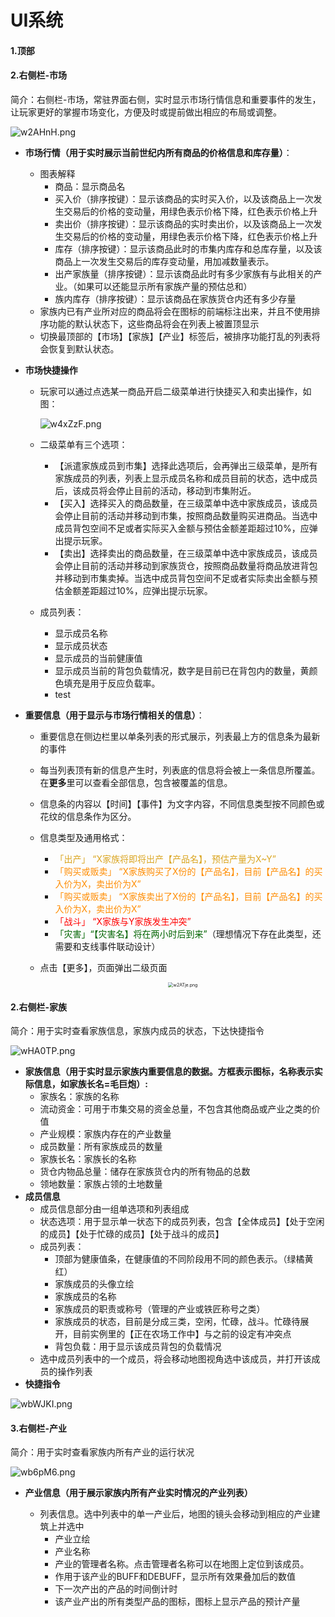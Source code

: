 # UI系统

#### 1.顶部

#### 2.右侧栏-市场

简介：右侧栏-市场，常驻界面右侧，实时显示市场行情信息和重要事件的发生，让玩家更好的掌握市场变化，方便及时或提前做出相应的布局或调整。

![w2AHnH.png](https://s1.ax1x.com/2020/09/16/w2AHnH.png)

- **市场行情（用于实时展示当前世纪内所有商品的价格信息和库存量）**：
  - 图表解释
    - 商品：显示商品名
    - 买入价（排序按键）：显示该商品的实时买入价，以及该商品上一次发生交易后的价格的变动量，用绿色表示价格下降，红色表示价格上升
    - 卖出价（排序按键）：显示该商品的实时卖出价，以及该商品上一次发生交易后的价格的变动量，用绿色表示价格下降，红色表示价格上升
    - 库存（排序按键）：显示该商品此时的市集内库存和总库存量，以及该商品上一次发生交易后的库存变动量，用加减数量表示。
    - 出产家族量（排序按键）：显示该商品此时有多少家族有与此相关的产业。（如果可以还能显示所有家族产量的预估总和）
    - 族内库存（排序按键）：显示该商品在家族货仓内还有多少存量
  - 家族内已有产业所对应的商品将会在图标的前端标注出来，并且不使用排序功能的默认状态下，这些商品将会在列表上被置顶显示
  - 切换最顶部的【市场】【家族】【产业】标签后，被排序功能打乱的列表将会恢复到默认状态。
  
- **市场快捷操作**

  - 玩家可以通过点选某一商品开启二级菜单进行快捷买入和卖出操作，如图：

    ![w4xZzF.png](https://s1.ax1x.com/2020/09/18/w4xZzF.png)

  - 二级菜单有三个选项：

    - 【派遣家族成员到市集】选择此选项后，会再弹出三级菜单，是所有家族成员的列表，列表上显示成员名称和成员目前的状态，选中成员后，该成员将会停止目前的活动，移动到市集附近。
    - 【买入】选择买入的商品数量，在三级菜单中选中家族成员，该成员会停止目前的活动并移动到市集，按照商品数量购买进商品。当选中成员背包空间不足或者实际买入金额与预估金额差距超过10%，应弹出提示玩家。
    - 【卖出】选择卖出的商品数量，在三级菜单中选中家族成员，该成员会停止目前的活动并移动到家族货仓，按照商品数量将商品放进背包并移动到市集卖掉。当选中成员背包空间不足或者实际卖出金额与预估金额差距超过10%，应弹出提示玩家。

  - 成员列表：

    - 显示成员名称
    - 显示成员状态
    - 显示成员的当前健康值
    - 显示成员当前的背包负载情况，数字是目前已在背包内的数量，黄颜色填充是用于反应负载率。
    - test

- **重要信息（用于显示与市场行情相关的信息）**：
  
  - 重要信息在侧边栏里以单条列表的形式展示，列表最上方的信息条为最新的事件
  
  - 每当列表顶有新的信息产生时，列表底的信息将会被上一条信息所覆盖。在**更多**里可以查看全部信息，包含被覆盖的信息。
  
  - 信息条的内容以【时间】【事件】为文字内容，不同信息类型按不同颜色或花纹的信息条作为区分。
  
  - 信息类型及通用格式：
    - <font color="goldenRod">「出产」 “X家族将即将出产【产品名】，预估产量为X~Y”</font>
    - <font color="Darkorange">「购买或贩卖」 “X家族购买了X份的【产品名】，目前【产品名】的买入价为X，卖出价为X”</font>
    - <font color="Darkorange">「购买或贩卖」 “X家族卖出了X份的【产品名】，目前【产品名】的买入价为X，卖出价为X”</font>
    - <font color="red">「战斗」 “X家族与Y家族发生冲突”</font>
    - <font color="DarkGreen">「灾害」“【灾害名】将在两小时后到来”</font>（理想情况下存在此类型，还需要和支线事件联动设计）
    
  - 点击【更多】，页面弹出二级页面
  
    <center><img src="https://s1.ax1x.com/2020/09/16/w2ATje.png" alt="w2ATje.png" style="zoom:50%;" /></center>
    
    
  



#### 2.右侧栏-家族

简介：用于实时查看家族信息，家族内成员的状态，下达快捷指令

![wHA0TP.png](https://s1.ax1x.com/2020/09/21/wHA0TP.png)

- **家族信息（用于实时显示家族内重要信息的数据。方框表示图标，名称表示实际信息，如家族长名=毛巨炮）:**
  - 家族名：家族的名称
  - 流动资金：可用于市集交易的资金总量，不包含其他商品或产业之类的价值
  - 产业规模：家族内存在的产业数量
  - 成员数量：所有家族成员的数量
  - 家族长名：家族长的名称
  - 货仓内物品总量：储存在家族货仓内的所有物品的总数
  - 领地数量：家族占领的土地数量
- **成员信息**
  - 成员信息部分由一组单选项和列表组成
  - 状态选项：用于显示单一状态下的成员列表，包含【全体成员】【处于空闲的成员】【处于忙碌的成员】【处于战斗的成员】
  - 成员列表：
    - 顶部为健康值条，在健康值的不同阶段用不同的颜色表示。（绿橘黄红）
    - 家族成员的头像立绘
    - 家族成员的名称
    - 家族成员的职责或称号（管理的产业或铁匠称号之类）
    - 家族成员的状态，目前是分成三类，空闲，忙碌，战斗。忙碌待展开，目前实例里的【正在农场工作中】与之前的设定有冲突点
    - 背包负载：用于显示该成员背包的负载情况
  - 选中成员列表中的一个成员，将会移动地图视角选中该成员，并打开该成员的操作列表
- **快捷指令**

![wbWJKI.png](https://s1.ax1x.com/2020/09/21/wbWJKI.png)

#### **3.右侧栏-产业**

简介：用于实时查看家族内所有产业的运行状况

![wb6pM6.png](https://s1.ax1x.com/2020/09/21/wb6pM6.png)

- **产业信息（用于展示家族内所有产业实时情况的产业列表）**

  - 列表信息。选中列表中的单一产业后，地图的镜头会移动到相应的产业建筑上并选中
    - 产业立绘
    - 产业名称
    - 产业的管理者名称。点击管理者名称可以在地图上定位到该成员。
    - 作用于该产业的BUFF和DEBUFF，显示所有效果叠加后的数值
    - 下一次产出的产品的时间倒计时
    - 该产业产出的所有类型产品的图标，图标上显示产品的预计产量


